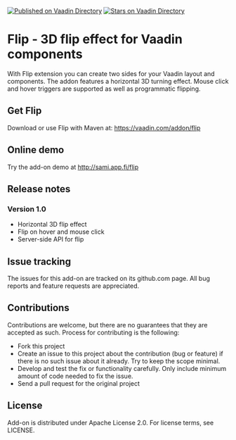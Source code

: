 [![Published on Vaadin  Directory](https://img.shields.io/badge/Vaadin%20Directory-published-00b4f0.svg)](https://vaadin.com/directory/component/flip)
[![Stars on Vaadin Directory](https://img.shields.io/vaadin-directory/star/flip.svg)](https://vaadin.com/directory/component/flip)

# Flip - 3D flip effect for Vaadin components

With Flip extension you can create two sides for your Vaadin layout and components. The addon features a horizontal 3D turning effect. Mouse click and hover triggers are supported as well as programmatic flipping.

## Get Flip

Download or use Flip with Maven at: https://vaadin.com/addon/flip

## Online demo

Try the add-on demo at http://sami.app.fi/flip


## Release notes

### Version 1.0
- Horizontal 3D flip effect
- Flip on hover and mouse click
- Server-side API for flip

## Issue tracking

The issues for this add-on are tracked on its github.com page. All bug reports and feature requests are appreciated. 

## Contributions

Contributions are welcome, but there are no guarantees that they are accepted as such. Process for contributing is the following:
- Fork this project
- Create an issue to this project about the contribution (bug or feature) if there is no such issue about it already. Try to keep the scope minimal.
- Develop and test the fix or functionality carefully. Only include minimum amount of code needed to fix the issue.
- Send a pull request for the original project

## License

Add-on is distributed under Apache License 2.0. For license terms, see LICENSE.
